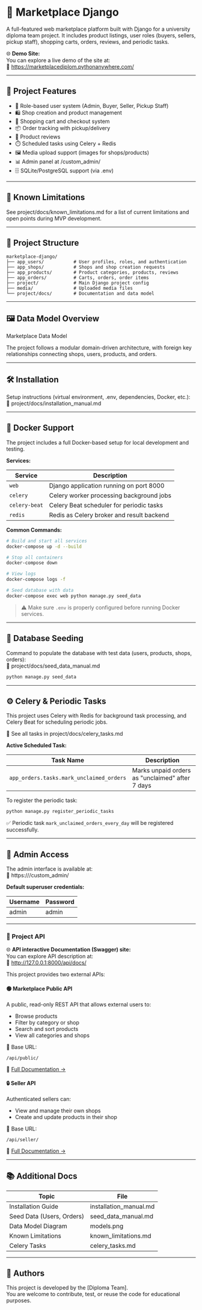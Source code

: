 # 🛒 Marketplace Django

A full-featured web marketplace platform built with Django for a university diploma team project. It includes product listings, user roles (buyers, sellers, pickup staff), shopping carts, orders, reviews, and periodic tasks.

🌐 **Demo Site:**  
You can explore a live demo of the site at:  
🔗 https://marketplacediplom.pythonanywhere.com/

---

## 📌 Project Features

- 🔐 Role-based user system (Admin, Buyer, Seller, Pickup Staff)
- 🛍️ Shop creation and product management
- 🛒 Shopping cart and checkout system
- 📦 Order tracking with pickup/delivery
- 💬 Product reviews
- ⏱️ Scheduled tasks using Celery + Redis
- 🖼️ Media upload support (images for shops/products)
- 📊 Admin panel at /custom_admin/
- 🗄️ SQLite/PostgreSQL support (via .env)

---

## 🚧 Known Limitations

See project/docs/known_limitations.md for a list of current limitations and open points during MVP development.

---

## 🧭 Project Structure

```
marketplace-django/
├── app_users/           # User profiles, roles, and authentication
├── app_shops/           # Shops and shop creation requests
├── app_products/        # Product categories, products, reviews
├── app_orders/          # Carts, orders, order items
├── project/             # Main Django project config
├── media/               # Uploaded media files
└── project/docs/        # Documentation and data model
```

---

## 🖼️ Data Model Overview

Marketplace Data Model

The project follows a modular domain-driven architecture, with foreign key relationships connecting shops, users, products, and orders.

---

## 🛠️ Installation

Setup instructions (virtual environment, .env, dependencies, Docker, etc.):  
📄 project/docs/installation_manual.md

---

## 🐳 Docker Support

The project includes a full Docker-based setup for local development and testing.

**Services:**

| Service         | Description                              |
|-----------------|------------------------------------------|
| `web`           | Django application running on port 8000  |
| `celery`        | Celery worker processing background jobs |
| `celery-beat`   | Celery Beat scheduler for periodic tasks |
| `redis`         | Redis as Celery broker and result backend|

**Common Commands:**

```bash
# Build and start all services
docker-compose up -d --build

# Stop all containers
docker-compose down

# View logs
docker-compose logs -f

# Seed database with data 
docker-compose exec web python manage.py seed_data
```

> ⚠️ Make sure `.env` is properly configured before running Docker services.

---

## 🌱 Database Seeding

Command to populate the database with test data (users, products, shops, orders):  
📄 project/docs/seed_data_manual.md

```bash
python manage.py seed_data
```

---

## ⚙️ Celery & Periodic Tasks

This project uses Celery with Redis for background task processing, and Celery Beat for scheduling periodic jobs.

📄 See all tasks in project/docs/celery_tasks.md

**Active Scheduled Task:**

| Task Name                        | Description                                      |
|----------------------------------|--------------------------------------------------|
| `app_orders.tasks.mark_unclaimed_orders` | Marks unpaid orders as "unclaimed" after 7 days |

To register the periodic task:

```bash
python manage.py register_periodic_tasks
```

✅ Periodic task `mark_unclaimed_orders_every_day` will be registered successfully.

---

## 📮 Admin Access

The admin interface is available at:  
🔗 https://<your-domain>/custom_admin/

**Default superuser credentials:**

| Username | Password |
|----------|----------|
| admin    | admin    |

---

### 📡 Project API

🌐 **API interactive Documentation (Swagger) site:**  
You can explore API description at:  
🔗 http://127.0.0.1:8000/api/docs/

This project provides two external APIs:

#### 🟢 Marketplace Public API

A public, read-only REST API that allows external users to:

- Browse products
- Filter by category or shop
- Search and sort products
- View all categories and shops

📍 Base URL:
```
/api/public/
```

📄 [Full Documentation →](./project/docs/api_public.md)

#### 🔒 Seller API

Authenticated sellers can:

- View and manage their own shops
- Create and update products in their shop

📍 Base URL:
```
/api/seller/
```

📄 [Full Documentation →](./project/docs/api_seller.md)

---

## 📚 Additional Docs

| Topic                    | File                        |
|--------------------------|-----------------------------|
| Installation Guide       | installation_manual.md      |
| Seed Data (Users, Orders)| seed_data_manual.md         |
| Data Model Diagram       | models.png                  |
| Known Limitations        | known_limitations.md        |
| Celery Tasks             | celery_tasks.md             |

---

## 👥 Authors

This project is developed by the [Diploma Team].  
You are welcome to contribute, test, or reuse the code for educational purposes.
